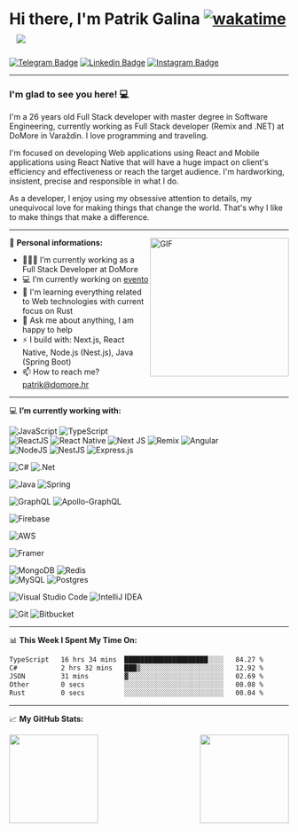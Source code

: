 # Hi there, I'm Patrik Galina [![wakatime](https://wakatime.com/badge/github/pgalina98/SyncContributionRepo.svg)](https://wakatime.com/badge/github/pgalina98/SyncContributionRepo) &nbsp; ![](https://vbr.wocr.tk/badge?page_id=pgalina98)

[![Telegram Badge](https://img.shields.io/badge/-Telegram-0088cc?style=flat-square&logo=Telegram&logoColor=white)](https://t.me/pgalina98)
[![Linkedin Badge](https://img.shields.io/badge/-LinkedIn-0e76a8?style=flat-square&logo=Linkedin&logoColor=white)](https://www.linkedin.com/in/patrik-galina-9b15451b4/)
[![Instagram Badge](https://img.shields.io/badge/-Instagram-e4405f?style=flat-square&logo=Instagram&logoColor=white)](https://www.instagram.com/patrik.galina/)

<hr/>

### I'm glad to see you here! 💻 

I'm a 26 years old Full Stack developer with master degree in Software Engineering, currently working as Full Stack developer (Remix and .NET) at DoMore in Varaždin. I love programming and traveling.

I'm focused on developing Web applications using React and Mobile applications using React Native that will have a huge impact on client's efficiency and effectiveness or reach the target audience. I'm hardworking, insistent, precise and responsible in what I do.

As a developer, I enjoy using my obsessive attention to details, my unequivocal love for making things that change the world. That's why I like to make things that make a difference.

<hr/>

<img align="right" alt="GIF" src="https://cdn.dribbble.com/users/3281732/screenshots/6552930/ef066617-ce4e-45c9-ae22-1af21711119c.jpeg?compress=1&resize=450x338&vertical=top" height="250" />

🧑 **Personal informations:**

- 👨🏻‍💻 I’m currently working as a Full Stack Developer at DoMore
- 💻 I’m currently working on <a href='https://evento.sh/'>evento</a>
- 🚀 I'm learning everything related to Web technologies with current focus on Rust
- 💬 Ask me about anything, I am happy to help
- ⚡ I build with: Next.js, React Native, Node.js (Nest.js), Java (Spring Boot)
- 📫 How to reach me? patrik@domore.hr

<hr/>

💻 **I’m currently working with:**

![JavaScript](https://img.shields.io/badge/javascript-%23323330.svg?style==flat-square&logo=javascript&logoColor=%23F7DF1E)
![TypeScript](https://img.shields.io/badge/typescript-%23007ACC.svg?style==flat-square&logo=typescript&logoColor=white) <br/>
![ReactJS](https://img.shields.io/badge/react-%2320232a.svg?style==flat-square&logo=react&logoColor=%2361DAFB)
![React Native](https://img.shields.io/badge/react_native-%2320232a.svg?style==flat-square&logo=react&logoColor=%2361DAFB)
![Next JS](https://img.shields.io/badge/Next-black?style==flat-square&logo=next.js&logoColor=white) 
![Remix](https://img.shields.io/badge/remix-%23000.svg?style==flat-square&logo=remix&logoColor=white) 
![Angular](https://img.shields.io/badge/angular-%23DD0031.svg?style==flat-square&logo=angular&logoColor=white) <br/>
![NodeJS](https://img.shields.io/badge/node.js-6DA55F?style==flat-square&logo=node.js&logoColor=white)
![NestJS](https://img.shields.io/badge/nestjs-%23E0234E.svg?style==flat-square&logo=nestjs&logoColor=white)
![Express.js](https://img.shields.io/badge/express.js-%23404d59.svg?style==flat-square&logo=express&logoColor=%2361DAFB)

![C#](https://img.shields.io/badge/c%23-%23239120.svg?style==flat-square&logo=c-sharp&logoColor=white)
![.Net](https://img.shields.io/badge/.NET-5C2D91?style==flat-square&logo=.net&logoColor=white)

![Java](https://img.shields.io/badge/java-%23ED8B00.svg?style==flat-square&logo=java&logoColor=white)
![Spring](https://img.shields.io/badge/spring-%236DB33F.svg?style==flat-square&logo=spring&logoColor=white)

![GraphQL](https://img.shields.io/badge/-GraphQL-E10098?style==flat-square&logo=graphql&logoColor=white)
![Apollo-GraphQL](https://img.shields.io/badge/-ApolloGraphQL-311C87?style==flat-square&logo=apollo-graphql)

![Firebase](https://img.shields.io/badge/firebase-%23039BE5.svg??style==flat-square&logo=firebase)

![AWS](https://img.shields.io/badge/AWS-%23FF9900.svg?style==flat-square&logo=amazon-aws&logoColor=white)

![Framer](https://img.shields.io/badge/Framer-black?style==flat-square&logo=framer&logoColor=blue)

![MongoDB](https://img.shields.io/badge/MongoDB-%234ea94b.svg?style==flat-square&logo=mongodb&logoColor=white)
![Redis](https://img.shields.io/badge/redis-%23DD0031.svg?style==flat-square&logo=redis&logoColor=white) <br/>
![MySQL](https://img.shields.io/badge/mysql-%2300f.svg?style==flat-square&logo=mysql&logoColor=white)
![Postgres](https://img.shields.io/badge/postgres-%23316192.svg?style==flat-square&logo=postgresql&logoColor=white)

![Visual Studio Code](https://img.shields.io/badge/VisualStudioCode-0078d7.svg?style==flat-square&logo=visual-studio-code&logoColor=white)
![IntelliJ IDEA](https://img.shields.io/badge/IntelliJIDEA-000000.svg?style==flat-square&logo=intellij-idea&logoColor=white)

![Git](https://img.shields.io/badge/git-%23F05033.svg?style==flat-square&logo=git&logoColor=white)
![Bitbucket](https://img.shields.io/badge/bitbucket-%230047B3.svg?style==flat-square&logo=bitbucket&logoColor=white)

<hr/>

📊 **This Week I Spent My Time On:**
<!--START_SECTION:waka-->

```txt
TypeScript   16 hrs 34 mins  █████████████████████░░░░   84.27 %
C#           2 hrs 32 mins   ███▒░░░░░░░░░░░░░░░░░░░░░   12.92 %
JSON         31 mins         ▓░░░░░░░░░░░░░░░░░░░░░░░░   02.69 %
Other        0 secs          ░░░░░░░░░░░░░░░░░░░░░░░░░   00.08 %
Rust         0 secs          ░░░░░░░░░░░░░░░░░░░░░░░░░   00.04 %
```

<!--END_SECTION:waka-->

<hr/>

📈 **My GitHub Stats:**

<p float="left">
  <img height="160em" src="https://github-readme-stats.vercel.app/api?username=pgalina98&show_icons=true&hide_border=true&&count_private=true&include_all_commits=true" />
  <img align="right" height="160em" src="https://github-readme-streak-stats.herokuapp.com/?user=pgalina98&" />
</p>
